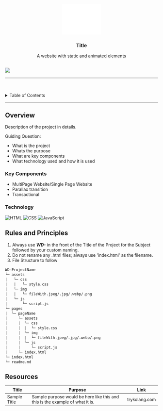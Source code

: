<a name="readme-top">

<br/>

<br />
<div align="center">
  <a href="https://github.com/zyx-0314/">
  <!-- TODO: If you want to add logo or banner you can add it here -->
    <img src="./assets/img/nyebe_white.png" alt="Nyebe" width="130" height="100">
  </a>
<!-- TODO: Change Title to the name of the title of your Project -->
  <h3 align="center">Title</h3>
</div>
<!-- TODO: Make a short description -->
<div align="center">
  A website with static and animated elements
</div>

<br />

<!-- TODO: Change the zyx-0314 into your github username  -->
<!-- TODO: Change the WD-Template-Project into the same name of your folder -->
![](https://visit-counter.vercel.app/counter.png?page=xedders/WD-SEATWORK-3-)

---

<br />
<br />

<!-- TODO: If you want to add more layers for your readme -->
<details>
  <summary>Table of Contents</summary>
  <ol>
    <li>
      <a href="#overview">Overview</a>
      <ol>
        <li>
          <a href="#key-components">Key Components</a>
        </li>
        <li>
          <a href="#technology">Technology</a>
        </li>
      </ol>
    </li>
    <li>
      <a href="#rules-and-principles">Rules and Principles</a>
    </li>
    <li>
      <a href="#resources">Resources</a>
    </li>
  </ol>
</details>

---

## Overview

<!-- TODO: To be changed -->
<!-- The following are just sample -->
Description of the project in details.

Guiding Question:
- What is the project
- Whats the purpose
- What are key components
- What technology used and how it is used

### Key Components
<!-- TODO: List of Key Components -->
<!-- The following are just sample -->
- MultiPage Website/Single Page Website
- Parallax transition
- Transactional

### Technology
<!-- TODO: List of Technology Used -->
![HTML](https://img.shields.io/badge/HTML-E34F26?style=for-the-badge&logo=html5&logoColor=white)
![CSS](https://img.shields.io/badge/CSS-1572B6?style=for-the-badge&logo=css3&logoColor=white)
![JavaScript](https://img.shields.io/badge/JavaScript-F7DF1E?style=for-the-badge&logo=javascript&logoColor=white)

## Rules and Principles
1. Always use ***WD-*** in the front of the Title of the Project for the Subject followed by your custom naming.
2. Do not rename any .html files; always use 'index.html' as the filename.
3. File Structure to follow

```
WD-ProjectName
└─ assets
|   └─ css
|   |   └─ style.css
|   └─ img
|   |   └─ fileWith.jpeg/.jpg/.webp/.png
|   └─ js
|       └─ script.js
└─ pages
|  └─ pageName
|     └─ assets
|     |  └─ css
|     |  |  └─ style.css
|     |  └─ img
|     |  |  └─ fileWith.jpeg/.jpg/.webp/.png
|     |  └─ js
|     |     └─ script.js
|     └─ index.html
└─ index.html
└─ readme.md
```

## Resources

<!-- TODO: Add References -->
| Title | Purpose | Link |
|-|-|-|
| Sample Title | Sample purpose would be here like this and this is the example of what it is. | trykolang.com |
